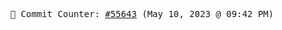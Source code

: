 <p align="center">
    <samp>
        📮 Commit Counter: <a href="https://github.com/Javascript-void0/Javascript-void0/commits/main">#55643</a> (May 10, 2023 @ 09:42 PM)
    </samp>
</p>